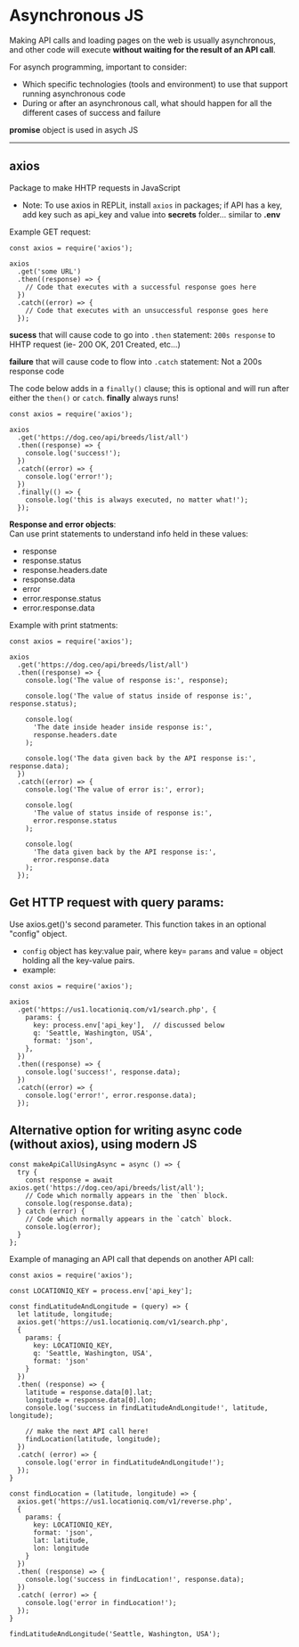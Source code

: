 # Asynchronous JS

Making API calls and loading pages on the web is usually asynchronous, and other code will execute **without waiting for the result of an API call**.


For asynch programming, important to consider:
- Which specific technologies (tools and environment) to use that support running asynchronous code  
- During or after an asynchronous call, what should happen for all the different cases of success and failure  
  
**promise** object is used in asych JS

---

## axios
Package to make HHTP requests in JavaScript
- Note: To use axios in REPLit, install `axios` in packages; if API has a key, add key such as api_key and value into **secrets** folder... similar to **.env**

Example GET request:
```
const axios = require('axios');

axios
  .get('some URL')
  .then((response) => {
    // Code that executes with a successful response goes here
  })
  .catch((error) => {
    // Code that executes with an unsuccessful response goes here
  });
  ```

  **sucess** that will cause code to go into `.then` statement: `200s response` to HHTP request (ie- 200 OK, 201 Created, etc...)

  **failure** that will cause code to flow into `.catch` statement: Not a 200s response code

The code below adds in a `finally()` clause; this is optional and will run after either the `then()` or `catch`.  **finally** always runs!

```
const axios = require('axios');

axios
  .get('https://dog.ceo/api/breeds/list/all')
  .then((response) => {
    console.log('success!');
  })
  .catch((error) => {
    console.log('error!');
  })
  .finally(() => {
    console.log('this is always executed, no matter what!');
  });
```

**Response and error objects**:  
Can use print statements to understand info held in these values:  
  
- response  
- response.status  
- response.headers.date  
- response.data  
- error  
- error.response.status  
- error.response.data  
  
Example with print statments:
```
const axios = require('axios');

axios
  .get('https://dog.ceo/api/breeds/list/all')
  .then((response) => {
    console.log('The value of response is:', response);

    console.log('The value of status inside of response is:', response.status);

    console.log(
      'The date inside header inside response is:',
      response.headers.date
    );

    console.log('The data given back by the API response is:', response.data);
  })
  .catch((error) => {
    console.log('The value of error is:', error);

    console.log(
      'The value of status inside of response is:',
      error.response.status
    );

    console.log(
      'The data given back by the API response is:',
      error.response.data
    );
  });
  ```

## Get HTTP request with query params:
Use axios.get()'s second parameter. This function takes in an optional "config" object.
- `config` object has key:value pair, where key= `params` and value = object holding all the key-value pairs.
- example:
```
const axios = require('axios');

axios
  .get('https://us1.locationiq.com/v1/search.php', {
    params: {
      key: process.env['api_key'],  // discussed below
      q: 'Seattle, Washington, USA',
      format: 'json',
    },
  })
  .then((response) => {
    console.log('success!', response.data);
  })
  .catch((error) => {
    console.log('error!', error.response.data);
  });
  ```


  ## Alternative option for writing async code (without axios), using modern JS

  ```
  const makeApiCallUsingAsync = async () => {
    try {
      const response = await axios.get('https://dog.ceo/api/breeds/list/all');
      // Code which normally appears in the `then` block.
      console.log(response.data);
    } catch (error) {
      // Code which normally appears in the `catch` block.
      console.log(error);
    }
  };
  ```


Example of managing an API call that depends on another API call:
```
const axios = require('axios');

const LOCATIONIQ_KEY = process.env['api_key'];

const findLatitudeAndLongitude = (query) => {
  let latitude, longitude;
  axios.get('https://us1.locationiq.com/v1/search.php',
  {
    params: {
      key: LOCATIONIQ_KEY,
      q: 'Seattle, Washington, USA',
      format: 'json'
    }
  })
  .then( (response) => {
    latitude = response.data[0].lat;
    longitude = response.data[0].lon;
    console.log('success in findLatitudeAndLongitude!', latitude, longitude);

    // make the next API call here!
    findLocation(latitude, longitude);
  })
  .catch( (error) => {
    console.log('error in findLatitudeAndLongitude!');
  });
}

const findLocation = (latitude, longitude) => {
  axios.get('https://us1.locationiq.com/v1/reverse.php',
  {
    params: {
      key: LOCATIONIQ_KEY,
      format: 'json',
      lat: latitude,
      lon: longitude
    }
  })
  .then( (response) => {
    console.log('success in findLocation!', response.data);
  })
  .catch( (error) => {
    console.log('error in findLocation!');
  });
}

findLatitudeAndLongitude('Seattle, Washington, USA');
```